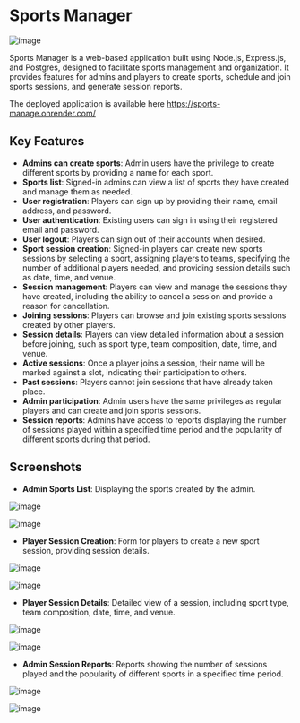 # Sports Manager

![image](https://github.com/patelaryan7751/sports-manage/assets/59426397/bb649b5c-aac3-43d1-82a5-78016ca43326)

Sports Manager is a web-based application built using Node.js, Express.js, and Postgres, designed to facilitate sports management and organization. It provides features for admins and players to create sports, schedule and join sports sessions, and generate session reports.

The deployed application is available here https://sports-manage.onrender.com/
## Key Features

- **Admins can create sports**: Admin users have the privilege to create different sports by providing a name for each sport.
- **Sports list**: Signed-in admins can view a list of sports they have created and manage them as needed.
- **User registration**: Players can sign up by providing their name, email address, and password.
- **User authentication**: Existing users can sign in using their registered email and password.
- **User logout**: Players can sign out of their accounts when desired.
- **Sport session creation**: Signed-in players can create new sports sessions by selecting a sport, assigning players to teams, specifying the number of additional players needed, and providing session details such as date, time, and venue.
- **Session management**: Players can view and manage the sessions they have created, including the ability to cancel a session and provide a reason for cancellation.
- **Joining sessions**: Players can browse and join existing sports sessions created by other players.
- **Session details**: Players can view detailed information about a session before joining, such as sport type, team composition, date, time, and venue.
- **Active sessions**: Once a player joins a session, their name will be marked against a slot, indicating their participation to others.
- **Past sessions**: Players cannot join sessions that have already taken place.
- **Admin participation**: Admin users have the same privileges as regular players and can create and join sports sessions.
- **Session reports**: Admins have access to reports displaying the number of sessions played within a specified time period and the popularity of different sports during that period.

## Screenshots

- **Admin Sports List**: Displaying the sports created by the admin.

![image](https://github.com/patelaryan7751/sports-manage/assets/59426397/2eaef1a3-ca99-47d1-b727-3ca8732ab192)

![image](https://github.com/patelaryan7751/sports-manage/assets/59426397/28a037e0-bb72-4ddc-9526-4cf6fc14033e)


- **Player Session Creation**: Form for players to create a new sport session, providing session details.

![image](https://github.com/patelaryan7751/sports-manage/assets/59426397/f02b748e-112c-4bf1-a784-3cff413aae66)

![image](https://github.com/patelaryan7751/sports-manage/assets/59426397/a4f6ba2b-da8d-4330-b5ac-62be72ffe191)


- **Player Session Details**: Detailed view of a session, including sport type, team composition, date, time, and venue.

![image](https://github.com/patelaryan7751/sports-manage/assets/59426397/af2ed59f-12b5-4f47-a822-d53718bb846b)

![image](https://github.com/patelaryan7751/sports-manage/assets/59426397/4fb82c7e-ba3c-4f91-a226-3d374a022c5e)


- **Admin Session Reports**: Reports showing the number of sessions played and the popularity of different sports in a specified time period.

![image](https://github.com/patelaryan7751/sports-manage/assets/59426397/7002c712-11a9-4599-bf5d-a51cbfda06b9)

![image](https://github.com/patelaryan7751/sports-manage/assets/59426397/03b8586c-9067-4401-af74-b7c1ccf0166e)



